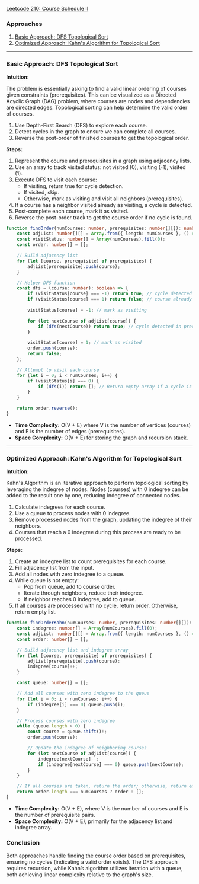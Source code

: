 [Leetcode 210: Course Schedule II](https://leetcode.com/problems/course-schedule-ii/)

### Approaches
1. [Basic Approach: DFS Topological Sort](#basic-approach-dfs-topological-sort)
2. [Optimized Approach: Kahn's Algorithm for Topological Sort](#optimized-approach-kahns-algorithm-for-topological-sort)

---

### Basic Approach: DFS Topological Sort

**Intuition:**

The problem is essentially asking to find a valid linear ordering of courses given constraints (prerequisites). This can be visualized as a Directed Acyclic Graph (DAG) problem, where courses are nodes and dependencies are directed edges. Topological sorting can help determine the valid order of courses.

1. Use Depth-First Search (DFS) to explore each course.
2. Detect cycles in the graph to ensure we can complete all courses.
3. Reverse the post-order of finished courses to get the topological order.

**Steps:**

1. Represent the course and prerequisites in a graph using adjacency lists.
2. Use an array to track visited status: not visited (0), visiting (-1), visited (1).
3. Execute DFS to visit each course:
   - If visiting, return true for cycle detection.
   - If visited, skip.
   - Otherwise, mark as visiting and visit all neighbors (prerequisites).
4. If a course has a neighbor visited already as visiting, a cycle is detected.
5. Post-complete each course, mark it as visited.
6. Reverse the post-order track to get the course order if no cycle is found.

```typescript
function findOrder(numCourses: number, prerequisites: number[][]): number[] {
    const adjList: number[][] = Array.from({ length: numCourses }, () => []);
    const visitStatus: number[] = Array(numCourses).fill(0);
    const order: number[] = [];

    // Build adjacency list
    for (let [course, prerequisite] of prerequisites) {
        adjList[prerequisite].push(course);
    }

    // Helper DFS function
    const dfs = (course: number): boolean => {
        if (visitStatus[course] === -1) return true; // cycle detected
        if (visitStatus[course] === 1) return false; // course already processed
        
        visitStatus[course] = -1; // mark as visiting

        for (let nextCourse of adjList[course]) {
            if (dfs(nextCourse)) return true; // cycle detected in prerequisites
        }

        visitStatus[course] = 1; // mark as visited
        order.push(course);
        return false;
    };

    // Attempt to visit each course
    for (let i = 0; i < numCourses; i++) {
        if (visitStatus[i] === 0) {
            if (dfs(i)) return []; // Return empty array if a cycle is detected
        }
    }

    return order.reverse();
}
```

- **Time Complexity:** O(V + E) where V is the number of vertices (courses) and E is the number of edges (prerequisites).
- **Space Complexity:** O(V + E) for storing the graph and recursion stack.

---

### Optimized Approach: Kahn's Algorithm for Topological Sort

**Intuition:**

Kahn's Algorithm is an iterative approach to perform topological sorting by leveraging the indegree of nodes. Nodes (courses) with 0 indegree can be added to the result one by one, reducing indegree of connected nodes.

1. Calculate indegrees for each course.
2. Use a queue to process nodes with 0 indegree.
3. Remove processed nodes from the graph, updating the indegree of their neighbors.
4. Courses that reach a 0 indegree during this process are ready to be processed.

**Steps:**

1. Create an indegree list to count prerequisites for each course.
2. Fill adjacency list from the input.
3. Add all nodes with zero indegree to a queue.
4. While queue is not empty:
   - Pop from queue, add to course order.
   - Iterate through neighbors, reduce their indegree.
   - If neighbor reaches 0 indegree, add to queue.
5. If all courses are processed with no cycle, return order. Otherwise, return empty list.

```typescript
function findOrderKahn(numCourses: number, prerequisites: number[][]): number[] {
    const indegree: number[] = Array(numCourses).fill(0);
    const adjList: number[][] = Array.from({ length: numCourses }, () => []);
    const order: number[] = [];

    // Build adjacency list and indegree array
    for (let [course, prerequisite] of prerequisites) {
        adjList[prerequisite].push(course);
        indegree[course]++;
    }

    const queue: number[] = [];

    // Add all courses with zero indegree to the queue
    for (let i = 0; i < numCourses; i++) {
        if (indegree[i] === 0) queue.push(i);
    }

    // Process courses with zero indegree
    while (queue.length > 0) {
        const course = queue.shift()!;
        order.push(course);

        // Update the indegree of neighboring courses
        for (let nextCourse of adjList[course]) {
            indegree[nextCourse]--;
            if (indegree[nextCourse] === 0) queue.push(nextCourse);
        }
    }

    // If all courses are taken, return the order; otherwise, return empty
    return order.length === numCourses ? order : [];
}
```

- **Time Complexity:** O(V + E), where V is the number of courses and E is the number of prerequisite pairs.
- **Space Complexity:** O(V + E), primarily for the adjacency list and indegree array.

### Conclusion

Both approaches handle finding the course order based on prerequisites, ensuring no cycles (indicating a valid order exists). The DFS approach requires recursion, while Kahn’s algorithm utilizes iteration with a queue, both achieving linear complexity relative to the graph's size.

